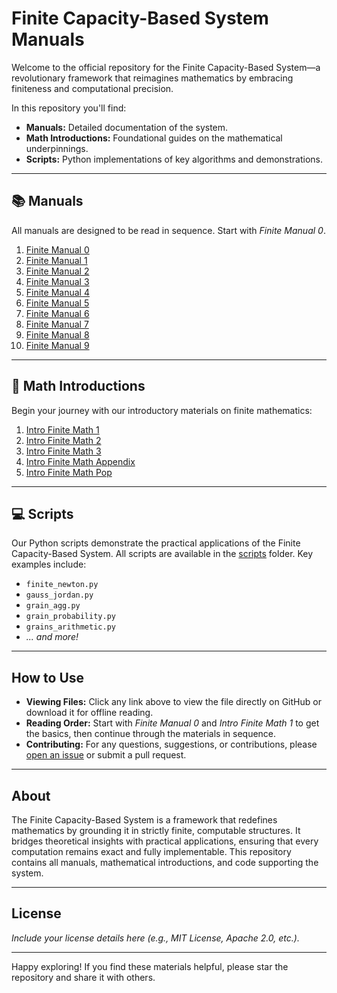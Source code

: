 # Finite Capacity-Based System Manuals

Welcome to the official repository for the Finite Capacity-Based System—a revolutionary framework that reimagines mathematics by embracing finiteness and computational precision.

In this repository you'll find:

- **Manuals:** Detailed documentation of the system.
- **Math Introductions:** Foundational guides on the mathematical underpinnings.
- **Scripts:** Python implementations of key algorithms and demonstrations.

---

## 📚 Manuals

All manuals are designed to be read in sequence. Start with *Finite Manual 0*.

1. [Finite Manual 0](manual/finite_manual_0.pdf)
2. [Finite Manual 1](manual/finite_manual_1.pdf)
3. [Finite Manual 2](manual/finite_manual_2.pdf)
4. [Finite Manual 3](manual/finite_manual_3.pdf)
5. [Finite Manual 4](manual/finite_manual_4.pdf)
6. [Finite Manual 5](manual/finite_manual_5.pdf)
7. [Finite Manual 6](manual/finite_manual_6.pdf)
8. [Finite Manual 7](manual/finite_manual_7.pdf)
9. [Finite Manual 8](manual/finite_manual_8.pdf)
10. [Finite Manual 9](manual/finite_manual_9.pdf)

---

## 🧮 Math Introductions

Begin your journey with our introductory materials on finite mathematics:

1. [Intro Finite Math 1](manual_math/intro_finite_math_1.pdf)
2. [Intro Finite Math 2](manual_math/intro_finite_math_2.pdf)
3. [Intro Finite Math 3](manual_math/intro_finite_math_3.pdf)
4. [Intro Finite Math Appendix](manual_math/intro_finite_math_appendix.pdf)
5. [Intro Finite Math Pop](manual_math/intro_finite_math_pop.pdf)

---

## 💻 Scripts

Our Python scripts demonstrate the practical applications of the Finite Capacity-Based System. All scripts are available in the [scripts](scripts/) folder. Key examples include:
- `finite_newton.py`
- `gauss_jordan.py`
- `grain_agg.py`
- `grain_probability.py`
- `grains_arithmetic.py`
- *... and more!*

---

## How to Use

- **Viewing Files:** Click any link above to view the file directly on GitHub or download it for offline reading.
- **Reading Order:** Start with *Finite Manual 0* and *Intro Finite Math 1* to get the basics, then continue through the materials in sequence.
- **Contributing:** For any questions, suggestions, or contributions, please [open an issue](https://github.com/probabilistic-minds-consortium/finite-capacity-system-manual/issues) or submit a pull request.
  
---

## About

The Finite Capacity-Based System is a framework that redefines mathematics by grounding it in strictly finite, computable structures. It bridges theoretical insights with practical applications, ensuring that every computation remains exact and fully implementable. This repository contains all manuals, mathematical introductions, and code supporting the system.

---

## License

*Include your license details here (e.g., MIT License, Apache 2.0, etc.).*

---

Happy exploring! If you find these materials helpful, please star the repository and share it with others.
